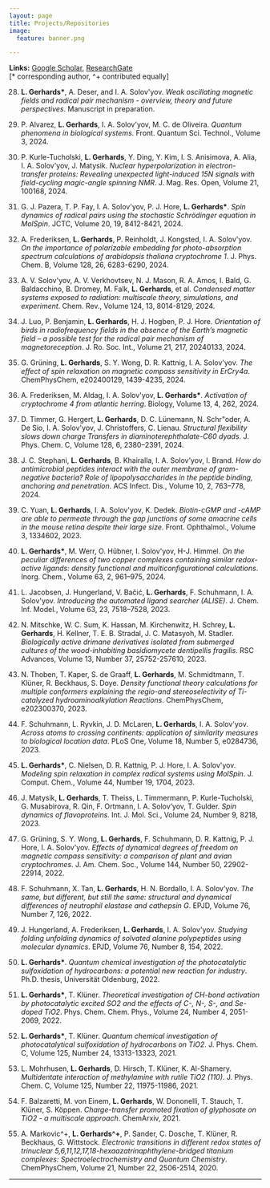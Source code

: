 ```yaml
---
layout: page 
title: Projects/Repositories
image:
  feature: banner.png

---
```




**Links:** [Google Scholar](https://scholar.google.com/citations?user=yVwAUf8AAAAJ&hl=de), [ResearchGate](https://www.researchgate.net/profile/Luca-Gerhards)  
[* corresponding author, ^+ contributed equally]  

28. **L. Gerhards\***, A. Deser, and I. A. Solov'yov. *Weak oscillating magnetic fields and radical pair mechanism - overview, theory and future perspectives*. Manuscript in preparation.

27. P. Alvarez, **L. Gerhards**, I. A. Solov'yov, M. C. de Oliveira. *Quantum phenomena in biological systems*. Front. Quantum Sci. Technol., Volume 3, 2024.

26. P. Kurle-Tucholski, **L. Gerhards**, Y. Ding, Y. Kim, I. S. Anisimova, A. Alia, I. A. Solov'yov, J. Matysik. *Nuclear hyperpolarization in electron-transfer proteins: Revealing unexpected light-induced 15N signals with field-cycling magic-angle spinning NMR*. J. Mag. Res. Open, Volume 21, 100168, 2024.

25. G. J. Pazera, T. P. Fay, I. A. Solov'yov, P. J. Hore, **L. Gerhards\***. *Spin dynamics of radical pairs using the stochastic Schrödinger equation in MolSpin*. JCTC, Volume 20, 19, 8412-8421, 2024.

24. A. Frederiksen, **L. Gerhards**, P. Reinholdt, J. Kongsted, I. A. Solov'yov. *On the importance of polarizable embedding for photo-absorption spectrum calculations of arabidopsis thaliana cryptochrome 1*. J. Phys. Chem. B, Volume 128, 26, 6283-6290, 2024.

23. A. V. Solov'yov, A. V. Verkhovtsev, N. J. Mason, R. A. Amos, I. Bald, G. Baldacchino, B. Dromey, M. Falk, **L. Gerhards**, et al. *Condensed matter systems exposed to radiation: multiscale theory, simulations, and experiment*. Chem. Rev., Volume 124, 13, 8014-8129, 2024.

22. J. Luo, P. Benjamin, **L. Gerhards**, H. J. Hogben, P. J. Hore. *Orientation of birds in radiofrequency fields in the absence of the Earth’s magnetic field – a possible test for the radical pair mechanism of magnetoreception*. J. Ro. Soc. Int., Volume 21, 217, 20240133, 2024.

21. G. Grüning, **L. Gerhards**, S. Y. Wong, D. R. Kattnig, I. A. Solov'yov. *The effect of spin relaxation on magnetic compass sensitivity in ErCry4a*. ChemPhysChem, e202400129, 1439-4235, 2024.

20. A. Frederiksen, M. Aldag, I. A. Solov'yov, **L. Gerhards\***. *Activation of cryptochrome 4 from atlantic herring*. Biology, Volume 13, 4, 262, 2024.

19. D. Timmer, G. Hergert, **L. Gerhards**, D. C. Lünemann, N. Schr\"oder, A. De Sio, I. A. Solov'yov, J. Christoffers, C. Lienau. *Structural flexibility slows down charge Transfers in diaminoterephthalate-C60 dyads*. J. Phys. Chem. C, Volume 128, 6, 2380–2391, 2024.

18. J. C. Stephani, **L. Gerhards**, B. Khairalla, I. A. Solov’yov, I. Brand. *How do antimicrobial peptides interact with the outer membrane of gram-negative bacteria? Role of lipopolysaccharides in the peptide binding, anchoring and penetration*. ACS Infect. Dis., Volume 10, 2, 763–778, 2024.

17. C. Yuan, **L. Gerhards**, I. A. Solov'yov, K. Dedek. *Biotin-cGMP and -cAMP are able to permeate through the gap junctions of some amacrine cells in the mouse retina despite their large size*. Front. Ophthalmol., Volume 3, 1334602, 2023.

16. **L. Gerhards\***, M. Werr, O. Hübner, I. Solov'yov, H-J. Himmel. *On the peculiar differences of two copper complexes containing similar redox-active ligands: density functional and multiconfigurational calculations*. Inorg. Chem., Volume 63, 2, 961–975, 2024.

15. L. Jacobsen, J. Hungerland, V. Bačić, **L. Gerhards**, F. Schuhmann, I. A. Solov'yov. *Introducing the automated ligand searcher (ALISE)*. J. Chem. Inf. Model., Volume 63, 23, 7518–7528, 2023.

14. N. Mitschke, W. C. Sum, K. Hassan, M. Kirchenwitz, H. Schrey, **L. Gerhards**, H. Kellner, T. E. B. Stradal, J. C. Matasyoh, M. Stadler. *Biologically active drimane derivatives isolated from submerged cultures of the wood-inhabiting basidiomycete dentipellis fragilis*. RSC Advances, Volume 13, Number 37, 25752-257610, 2023.

13. N. Thoben, T. Kaper, S. de Graaff, **L. Gerhards**, M. Schmidtmann, T. Klüner, R. Beckhaus, S. Doye. *Density functional theory calculations for multiple conformers explaining the regio-and stereoselectivity of Ti-catalyzed hydroaminoalkylation Reactions*. ChemPhysChem, e202300370, 2023.

12. F. Schuhmann, L. Ryvkin, J. D. McLaren, **L. Gerhards**, I. A. Solov'yov. *Across atoms to crossing continents: application of similarity measures to biological location data*. PLoS One, Volume 18, Number 5, e0284736, 2023.

11. **L. Gerhards\***, C. Nielsen, D. R. Kattnig, P. J. Hore, I. A. Solov'yov. *Modeling spin relaxation in complex radical systems using MolSpin*. J. Comput. Chem., Volume 44, Number 19, 1704, 2023.

10. J. Matysik, **L. Gerhards**, T. Theiss, L. Timmermann, P. Kurle-Tucholski, G. Musabirova, R. Qin, F. Ortmann, I. A. Solov’yov, T. Gulder. *Spin dynamics of flavoproteins*. Int. J. Mol. Sci., Volume 24, Number 9, 8218, 2023.

9. G. Grüning, S. Y. Wong, **L. Gerhards**, F. Schuhmann, D. R. Kattnig, P. J. Hore, I. A. Solov'yov. *Effects of dynamical degrees of freedom on magnetic compass sensitivity: a comparison of plant and avian cryptochromes*. J. Am. Chem. Soc., Volume 144, Number 50, 22902-22914, 2022.

8. F. Schuhmann, X. Tan, **L. Gerhards**, H. N. Bordallo, I. A. Solov’yov. *The same, but different, but still the same: structural and dynamical differences of neutrophil elastase and cathepsin G*. EPJD, Volume 76, Number 7, 126, 2022.

7. J. Hungerland, A. Frederiksen, **L. Gerhards**, I. A. Solov'yov. *Studying folding unfolding dynamics of solvated alanine polypeptides using molecular dynamics*. EPJD, Volume 76, Number 8, 154, 2022.

6. **L. Gerhards\***. *Quantum chemical investigation of the photocatalytic sulfoxidation of hydrocarbons: a potential new reaction for industry*. Ph.D. thesis, Universität Oldenburg, 2022.

5. **L. Gerhards\***, T. Klüner. *Theoretical investigation of CH-bond activation by photocatalytic excited SO2 and the effects of C-, N-, S-, and Se-doped TiO2*. Phys. Chem. Chem. Phys., Volume 24, Number 4, 2051-2069, 2022.

4. **L. Gerhards\***, T. Klüner. *Quantum chemical investigation of photocatalytical sulfoxidation of hydrocarbons on TiO2*. J. Phys. Chem. C, Volume 125, Number 24, 13313-13323, 2021.

3. L. Mohrhusen, **L. Gerhards**, D. Hirsch, T. Klüner, K. Al-Shamery. *Multidentate interaction of methylamine with rutile TiO2 (110)*. J. Phys. Chem. C, Volume 125, Number 22, 11975-11986, 2021.

2. F. Balzaretti, M. von Einem, **L. Gerhards**, W. Dononelli, T. Stauch, T. Klüner, S. Köppen. *Charge-transfer promoted fixation of glyphosate on TiO2 - a multiscale approach*. ChemArxiv, 2021.

1. A. Markovic^+, **L. Gerhards^+**, P. Sander, C. Dosche, T. Klüner, R. Beckhaus, G. Wittstock. *Electronic transitions in different redox states of trinuclear 5,6,11,12,17,18-hexaazatrinaphthylene-bridged titanium complexes: Spectroelectrochemistry and Quantum Chemistry*. ChemPhysChem, Volume 21, Number 22, 2506-2514, 2020.

---

